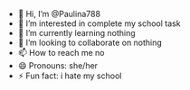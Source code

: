 - 👋 Hi, I’m @Paulina788
- 👀 I’m interested in complete my school task
- 🌱 I’m currently learning nothing
- 💞️ I’m looking to collaborate on nothing
- 📫 How to reach me no
- 😄 Pronouns: she/her
- ⚡ Fun fact: i hate my school

<!---
Paulina788/Paulina788 is a ✨ special ✨ repository because its `README.md` (this file) appears on your GitHub profile.
You can click the Preview link to take a look at your changes.
--->
